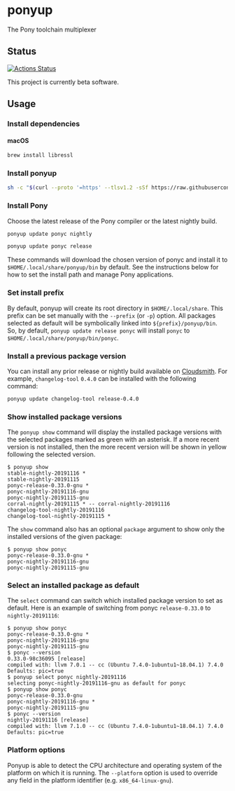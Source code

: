 # ponyup

The Pony toolchain multiplexer

## Status

[![Actions Status](https://github.com/ponylang/ponyup/workflows/vs-ponyc-latest/badge.svg)](https://github.com/ponylang/ponyup/actions)

This project is currently beta software.

## Usage

### Install dependencies

#### macOS

```bash
brew install libressl
```

### Install ponyup

```bash
sh -c "$(curl --proto '=https' --tlsv1.2 -sSf https://raw.githubusercontent.com/ponylang/ponyup/latest-release/ponyup-init.sh)"
```

### Install Pony

Choose the latest release of the Pony compiler or the latest nightly build.
```bash
ponyup update ponyc nightly
```
```bash
ponyup update ponyc release
```
These commands will download the chosen version of ponyc and install it to `$HOME/.local/share/ponyup/bin` by default. See the instructions below for how to set the install path and manage Pony applications.

### Set install prefix

By default, ponyup will create its root directory in `$HOME/.local/share`. This prefix can be set manually with the `--prefix` (or `-p`) option. All packages selected as default will be symbolically linked into `${prefix}/ponyup/bin`. So, by default, `ponyup update release ponyc` will install `ponyc` to `$HOME/.local/share/ponyup/bin/ponyc`.

### Install a previous package version

You can install any prior release or nightly build available on [Cloudsmith](https://cloudsmith.io/~ponylang/repos/). For example, `changelog-tool` `0.4.0` can be installed with the following command:
```bash
ponyup update changelog-tool release-0.4.0
```

### Show installed package versions

The `ponyup show` command will display the installed package versions with the selected packages marked as green with an asterisk. If a more recent version is not installed, then the more recent version will be shown in yellow following the selected version.
```console
$ ponyup show
stable-nightly-20191116 *
stable-nightly-20191115
ponyc-release-0.33.0-gnu *
ponyc-nightly-20191116-gnu
ponyc-nightly-20191115-gnu
corral-nightly-20191115 * -- corral-nightly-20191116
changelog-tool-nightly-20191116
changelog-tool-nightly-20191115 *
```
The `show` command also has an optional `package` argument to show only the installed versions of the given package:
```console
$ ponyup show ponyc
ponyc-release-0.33.0-gnu *
ponyc-nightly-20191116-gnu
ponyc-nightly-20191115-gnu
```

### Select an installed package as default

The `select` command can switch which installed package version to set as default. Here is an example of switching from ponyc `release-0.33.0` to `nightly-20191116`:

```console
$ ponyup show ponyc
ponyc-release-0.33.0-gnu *
ponyc-nightly-20191116-gnu
ponyc-nightly-20191115-gnu
$ ponyc --version
0.33.0-98c36095 [release]
compiled with: llvm 7.0.1 -- cc (Ubuntu 7.4.0-1ubuntu1~18.04.1) 7.4.0
Defaults: pic=true
$ ponyup select ponyc nightly-20191116
selecting ponyc-nightly-20191116-gnu as default for ponyc
$ ponyup show ponyc
ponyc-release-0.33.0-gnu
ponyc-nightly-20191116-gnu *
ponyc-nightly-20191115-gnu
$ ponyc --version
nightly-20191116 [release]
compiled with: llvm 7.1.0 -- cc (Ubuntu 7.4.0-1ubuntu1~18.04.1) 7.4.0
Defaults: pic=true
```

### Platform options

Ponyup is able to detect the CPU architecture and operating system of the platform on which it is running. The `--platform` option is used to override any field in the platform identifier (e.g. `x86_64-linux-gnu`).
